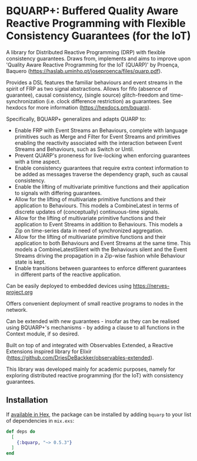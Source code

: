 # BQUARP+: Buffered Quality Aware Reactive Programming with Flexible Consistency Guarantees (for the IoT)

A library for Distributed Reactive Programming (DRP) with flexible consistency guarantees. Draws from, implements and aims to improve upon 'Quality Aware Reactive Programming for the IoT (QUARP)' by Proença, Baquero (https://haslab.uminho.pt/joseproenca/files/quarp.pdf).

Provides a DSL features the familiar behaviours and event streams in the spirit of FRP as two signal abstractions. Allows for fifo (absence of guarantee), causal consistency, (single source) glitch-freedom and time-synchronization (i.e. clock difference restriction) as guarantees. See hexdocs for more information (https://hexdocs.pm/bquarp).

Specifically, BQUARP+ generalizes and adapts QUARP to:
* Enable FRP with Event Streams an Behaviours, complete with language primitives such as Merge and Filter for Event Streams and primitives enabling the reactivity associated with the interaction between Event Streams and Behaviours, such as Switch or Until.
* Prevent QUARP's proneness for live-locking when enforcing guarantees with a time aspect.
* Enable consistency guarantees that require extra context information to be added as messages traverse the dependency graph, such as causal consistency.
* Enable the lifting of multivariate primitive functions and their application to signals with differing guarantees.
* Allow for the lifting of multivariate primitive functions and their application to Behaviours. This models a CombineLatest in terms of discrete updates of (conceptually) continuous-time signals.
* Allow for the lifting of multivariate primitive functions and their application to Event Streams in addition to Behaviours. This models a Zip on time-series data in need of synchronized aggregation.
* Allow for the lifting of multivariate primitive functions and their application to both Behaviours and Event Streams at the same time. This models a CombineLatestSilent with the Behaviours silent and the Event Streams driving the propagation in a Zip-wise fashion while Behaviour state is kept.
* Enable transitions between guarantees to enforce different guarantees in different parts of the reactive application.

Can be easily deployed to embedded devices using https://nerves-project.org

Offers convenient deployment of small reactive programs to nodes in the network.

Can be extended with new guarantees - insofar as they can be realised using BQUARP+'s mechanisms - by adding a clause to all functions in the Context module, if so desired.

Built on top of and integrated with Observables Extended, a Reactive Extensions inspired library for Elixir (https://github.com/DriesDeBackker/observables-extended).

This library was developed mainly for academic purposes, namely for exploring distributed reactive programming (for the IoT) with consistency guarantees.

## Installation

If [available in Hex](https://hex.pm/docs/publish), the package can be installed
by adding `bquarp` to your list of dependencies in `mix.exs`:

```elixir
def deps do
  [
    {:bquarp, "~> 0.5.3"}
  ]
end
```